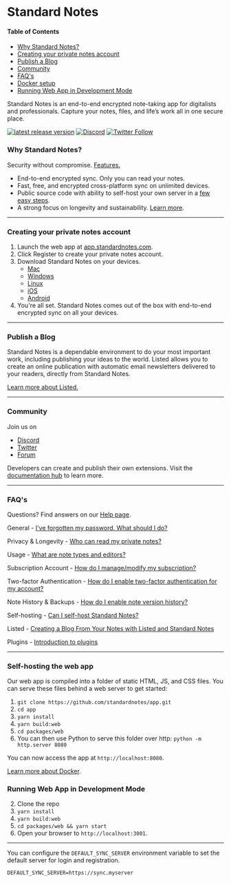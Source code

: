 # Standard Notes

#### Table of Contents
- [Why Standard Notes?](#why-standard-notes)
- [Creating your private notes account](#creating-your-private-notes-account)
- [Publish a Blog](#publish-a-blog)
- [Community](#community)
- [FAQ's](#faqs)
- [Docker setup](#docker-setup)
- [Running Web App in Development Mode](#running-web-app-in-development-mode)

Standard Notes is an end-to-end encrypted note-taking app for digitalists and professionals. Capture your notes, files, and life’s work all in one secure place.

[![latest release version](https://img.shields.io/github/v/release/standardnotes/app)](https://github.com/standardnotes/app/releases)
[![Discord](https://img.shields.io/badge/discord-standardnotes-CC2B5E.svg?style=flat&logo=discord)](https://standardnotes.com/discord)
[![Twitter Follow](https://img.shields.io/badge/follow-%40standardnotes-blue.svg?style=flat&logo=twitter)](https://twitter.com/standardnotes)

### Why Standard Notes?

Security without compromise. [Features.](https://standardnotes.com/features)

- End-to-end encrypted sync. Only you can read your notes.
- Fast, free, and encrypted cross-platform sync on unlimited devices.
- Public source code with ability to self-host your own server in a [few easy steps](https://standardnotes.com/help/self-hosting/getting-started).
- A strong focus on longevity and sustainability. [Learn more](https://standardnotes.com/longevity).

---

### Creating your private notes account

1. Launch the web app at [app.standardnotes.com](https://app.standardnotes.com).
2. Click Register to create your private notes account.
3. Download Standard Notes on your devices.
	- [Mac](https://standardnotes.com/download)
	- [Windows](https://standardnotes.com/download)
	- [Linux](https://standardnotes.com/download)
	- [iOS](https://itunes.apple.com/us/app/standard-notes/id1285392450?mt=8)
	- [Android](https://play.google.com/store/apps/details?id=com.standardnotes)
4. You're all set. Standard Notes comes out of the box with end-to-end encrypted sync on all your devices.

---

### Publish a Blog

Standard Notes is a dependable environment to do your most important work, including publishing your ideas to the world. Listed allows you to create an online publication with automatic email newsletters delivered to your readers, directly from Standard Notes.

[Learn more about Listed.](https://listed.to/)

---

### Community

Join us on

- [Discord](https://standardnotes.com/discord)
- [Twitter](https://twitter.com/StandardNotes)
- [Forum](https://standardnotes.com/forum)

Developers can create and publish their own extensions. Visit the [documentation hub](https://standardnotes.com/help/plugins/intro) to learn more.

---

### FAQ's

Questions? Find answers on our [Help page](https://standardnotes.com/help).

General - [I've forgotten my password. What should I do?](https://standardnotes.com/help/6/i-ve-forgotten-my-password-what-should-i-do)

Privacy & Longevity - [Who can read my private notes?](https://standardnotes.com/help/1/who-can-read-my-private-notes)

Usage - [What are note types and editors?](https://standardnotes.com/help/77/what-are-editors)

Subscription Account - [How do I manage/modify my subscription?](https://standardnotes.com/help/13/how-do-i-manage-modify-my-extended-subscription)

Two-factor Authentication - [How do I enable two-factor authentication for my account?](https://standardnotes.com/help/25/how-do-i-enable-two-factor-authentication-for-my-account)

Note History & Backups - [How do I enable note version history?](https://standardnotes.com/help/26/how-do-i-enable-note-version-history)

Self-hosting - [Can I self-host Standard Notes?](https://standardnotes.com/help/47/can-i-self-host-standard-notes)

Listed - [Creating a Blog From Your Notes with Listed and Standard Notes](https://standardnotes.com/help/60/creating-a-blog-from-your-notes-with-listed-and-standard-notes)

Plugins - [Introduction to plugins](https://standardnotes.com/help/plugins/intro)

---

### Self-hosting the web app

Our web app is compiled into a folder of static HTML, JS, and CSS files. You can serve these files behind a web server to get started:

1. `git clone https://github.com/standardnotes/app.git`
2. `cd app`
3. `yarn install`
4. `yarn build:web`
5. `cd packages/web`
6. You can then use Python to serve this folder over http: `python -m http.server 8080`

You can now access the app at `http://localhost:8080`.

[Learn more about Docker](https://standardnotes.com/help/self-hosting/docker).

### Running Web App in Development Mode

2. Clone the repo
3. `yarn install`
4. `yarn build:web`
5. `cd packages/web && yarn start`
6. Open your browser to `http://localhost:3001`.

---

You can configure the `DEFAULT_SYNC_SERVER` environment variable to set the default server for login and registration.

```
DEFAULT_SYNC_SERVER=https://sync.myserver
```
